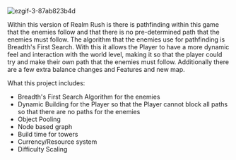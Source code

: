 ![ezgif-3-87ab823b4d](https://github.com/IraCalvo/Realm-Rush-Pathfinding/assets/115129139/5b4c846f-bdad-4f3b-b81f-903648b321fa)

Within this version of Realm Rush is there is pathfinding within this game that the enemies follow and that there is no pre-determined path that the 
enemies must follow. The algorithm that the enemies use for pathfinding is Breadth's First Search. With this it allows the Player to have a more
dynamic feel and interaction with the world level, making it so that the player could try and make their own path that the enemies must follow.
Additionally there are a few extra balance changes and Features and new map.

What this project includes:
- Breadth's First Search Algorithm for the enemies
- Dynamic Building for the Player so that the Player cannot block all paths so that there are no paths for the enemies
- Object Pooling
- Node based graph
- Build time for towers
- Currency/Resource system
- Difficulty Scaling
